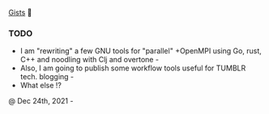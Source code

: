 [Gists](https://gist.github.com/federico-cagliero) 🏮

### TODO

* I am "rewriting" a few GNU tools for "parallel" +OpenMPI using Go, rust, C++ and noodling with Clj and overtone -
* Also, I am going to publish some workflow tools useful for TUMBLR tech. blogging -
* What else !?

@ Dec 24th, 2021 -
